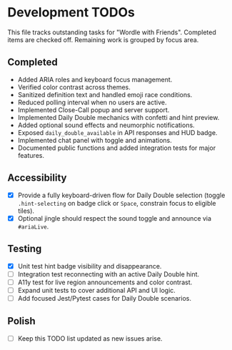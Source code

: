 # Development TODOs

This file tracks outstanding tasks for "Wordle with Friends". Completed items are checked off. Remaining work is grouped by focus area.

## Completed

- Added ARIA roles and keyboard focus management.
- Verified color contrast across themes.
- Sanitized definition text and handled emoji race conditions.
- Reduced polling interval when no users are active.
- Implemented Close-Call popup and server support.
- Implemented Daily Double mechanics with confetti and hint preview.
- Added optional sound effects and neumorphic notifications.
- Exposed `daily_double_available` in API responses and HUD badge.
- Implemented chat panel with toggle and animations.
- Documented public functions and added integration tests for major features.

## Accessibility

- [x] Provide a fully keyboard-driven flow for Daily Double selection
      (toggle `.hint-selecting` on badge click or `Space`, constrain focus to eligible tiles).
- [x] Optional jingle should respect the sound toggle and announce via `#ariaLive`.

## Testing

- [x] Unit test hint badge visibility and disappearance.
- [ ] Integration test reconnecting with an active Daily Double hint.
- [ ] A11y test for live region announcements and color contrast.
- [ ] Expand unit tests to cover additional API and UI logic.
- [ ] Add focused Jest/Pytest cases for Daily Double scenarios.

## Polish

- [ ] Keep this TODO list updated as new issues arise.
